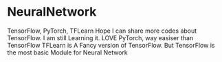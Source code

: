 # NeuralNetwork
TensorFlow, PyTorch, TFLearn
Hope I can share more codes about TensorFlow. I am still Learning it.
LOVE PyTorch, way easiser than TensorFlow
TFLearn is A Fancy version of TensorFlow. 
But TensorFlow is the most basic Module for Neural Network
